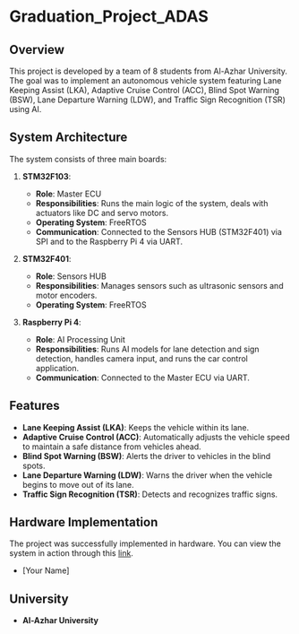 # Graduation_Project_ADAS

## Overview

This project is developed by a team of 8 students from Al-Azhar University. The goal was to implement an autonomous vehicle system featuring Lane Keeping Assist (LKA), Adaptive Cruise Control (ACC), Blind Spot Warning (BSW), Lane Departure Warning (LDW), and Traffic Sign Recognition (TSR) using AI.

## System Architecture

The system consists of three main boards:

1. **STM32F103**: 
   - **Role**: Master ECU
   - **Responsibilities**: Runs the main logic of the system, deals with actuators like DC and servo motors.
   - **Operating System**: FreeRTOS
   - **Communication**: Connected to the Sensors HUB (STM32F401) via SPI and to the Raspberry Pi 4 via UART.

2. **STM32F401**:
   - **Role**: Sensors HUB
   - **Responsibilities**: Manages sensors such as ultrasonic sensors and motor encoders.
   - **Operating System**: FreeRTOS

3. **Raspberry Pi 4**:
   - **Role**: AI Processing Unit
   - **Responsibilities**: Runs AI models for lane detection and sign detection, handles camera input, and runs the car control application.
   - **Communication**: Connected to the Master ECU via UART.

## Features

- **Lane Keeping Assist (LKA)**: Keeps the vehicle within its lane.
- **Adaptive Cruise Control (ACC)**: Automatically adjusts the vehicle speed to maintain a safe distance from vehicles ahead.
- **Blind Spot Warning (BSW)**: Alerts the driver to vehicles in the blind spots.
- **Lane Departure Warning (LDW)**: Warns the driver when the vehicle begins to move out of its lane.
- **Traffic Sign Recognition (TSR)**: Detects and recognizes traffic signs.

## Hardware Implementation

The project was successfully implemented in hardware. You can view the system in action through this [link](https://drive.google.com/drive/folders/1Reht7Lhxi9n5DfqujkTGu-U8IwrOOwM4).

- [Your Name]

## University

- **Al-Azhar University**
